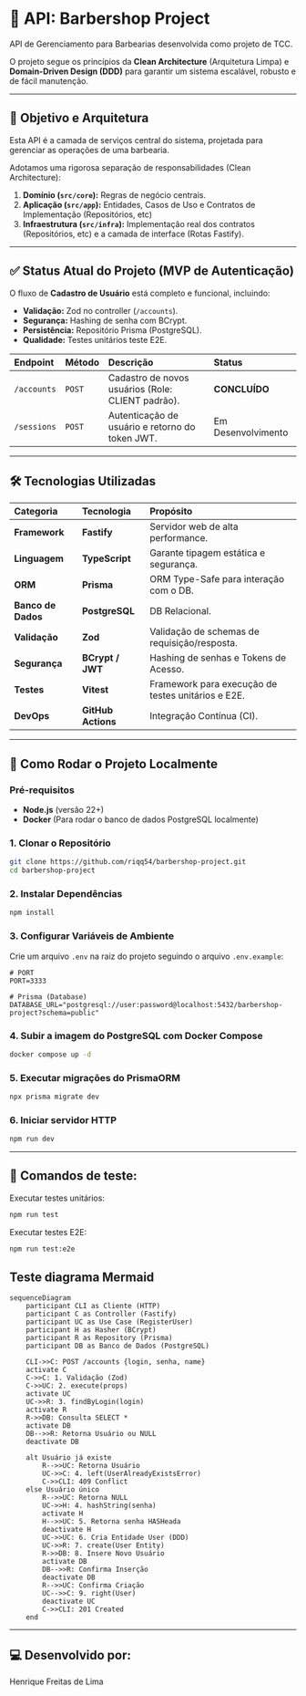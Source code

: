 # 💈 API: Barbershop Project

API de Gerenciamento para Barbearias desenvolvida como projeto de TCC.

O projeto segue os princípios da **Clean Architecture** (Arquitetura Limpa) e **Domain-Driven Design (DDD)** para garantir um sistema escalável, robusto e de fácil manutenção.

---

## 🎯 Objetivo e Arquitetura

Esta API é a camada de serviços central do sistema, projetada para gerenciar as operações de uma barbearia.

Adotamos uma rigorosa separação de responsabilidades (Clean Architecture):

1.  **Domínio (`src/core`):** Regras de negócio centrais.
2. **Aplicação (`src/app`):** Entidades, Casos de Uso e Contratos de Implementação (Repositórios, etc)
3.  **Infraestrutura (`src/infra`):** Implementação real dos contratos (Repositórios, etc) e a camada de interface (Rotas Fastify).

---

## ✅ Status Atual do Projeto (MVP de Autenticação)

O fluxo de **Cadastro de Usuário** está completo e funcional, incluindo:

* **Validação:** Zod no controller (`/accounts`).
* **Segurança:** Hashing de senha com BCrypt.
* **Persistência:** Repositório Prisma (PostgreSQL).
* **Qualidade:** Testes unitários teste E2E.

| Endpoint | Método | Descrição | Status |
| :--- | :--- | :--- | :--- |
| `/accounts` | `POST` | Cadastro de novos usuários (Role: CLIENT padrão). | **CONCLUÍDO** |
| `/sessions` | `POST` | Autenticação de usuário e retorno do token JWT. | Em Desenvolvimento |

---

## 🛠️ Tecnologias Utilizadas

| Categoria | Tecnologia | Propósito |
| :--- | :--- | :--- |
| **Framework** | **Fastify** | Servidor web de alta performance. |
| **Linguagem** | **TypeScript** | Garante tipagem estática e segurança. |
| **ORM** | **Prisma** | ORM Type-Safe para interação com o DB. |
| **Banco de Dados** | **PostgreSQL** | DB Relacional. |
| **Validação** | **Zod** | Validação de schemas de requisição/resposta. |
| **Segurança** | **BCrypt / JWT** | Hashing de senhas e Tokens de Acesso. |
| **Testes** | **Vitest** | Framework para execução de testes unitários e E2E. |
| **DevOps** | **GitHub Actions** | Integração Contínua (CI). |

---

## 🚀 Como Rodar o Projeto Localmente

### Pré-requisitos

* **Node.js** (versão 22+)
* **Docker** (Para rodar o banco de dados PostgreSQL localmente)

### 1. Clonar o Repositório

```bash
git clone https://github.com/riqq54/barbershop-project.git
cd barbershop-project
```

### 2. Instalar Dependências

```bash
npm install
```
### 3. Configurar Variáveis de Ambiente

Crie um arquivo `.env` na raiz do projeto seguindo o arquivo `.env.example`:

```
# PORT
PORT=3333

# Prisma (Database)
DATABASE_URL="postgresql://user:password@localhost:5432/barbershop-project?schema=public"
```

### 4. Subir a imagem do PostgreSQL com Docker Compose

```bash
docker compose up -d
```

### 5. Executar migrações do PrismaORM

```bash
npx prisma migrate dev
```

### 6. Iniciar servidor HTTP 

```bash
npm run dev
```
---

## 🔧 Comandos de teste:

Executar testes unitários:
```bash
npm run test
```

Executar testes E2E:
```bash
npm run test:e2e
```



## Teste diagrama Mermaid

```mermaid
sequenceDiagram
    participant CLI as Cliente (HTTP)
    participant C as Controller (Fastify)
    participant UC as Use Case (RegisterUser)
    participant H as Hasher (BCrypt)
    participant R as Repository (Prisma)
    participant DB as Banco de Dados (PostgreSQL)

    CLI->>C: POST /accounts {login, senha, name}
    activate C
    C->>C: 1. Validação (Zod)
    C->>UC: 2. execute(props)
    activate UC
    UC->>R: 3. findByLogin(login)
    activate R
    R->>DB: Consulta SELECT *
    activate DB
    DB-->>R: Retorna Usuário ou NULL
    deactivate DB
    
    alt Usuário já existe
        R-->>UC: Retorna Usuário
        UC->>C: 4. left(UserAlreadyExistsError)
        C->>CLI: 409 Conflict
    else Usuário único
        R-->>UC: Retorna NULL
        UC->>H: 4. hashString(senha)
        activate H
        H-->>UC: 5. Retorna senha HASHeada
        deactivate H
        UC->>UC: 6. Cria Entidade User (DDD)
        UC->>R: 7. create(User Entity)
        R->>DB: 8. Insere Novo Usuário
        activate DB
        DB-->>R: Confirma Inserção
        deactivate DB
        R-->>UC: Confirma Criação
        UC-->>C: 9. right(User)
        deactivate UC
        C->>CLI: 201 Created
    end
```

---

## 💻 Desenvolvido por:

Henrique Freitas de Lima